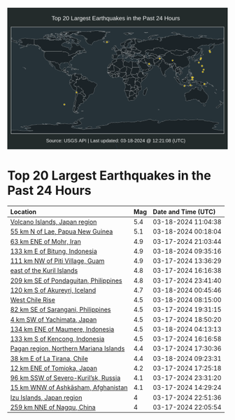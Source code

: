 ![Map](./map.png)

# Top 20 Largest Earthquakes in the Past 24 Hours

| Location | Mag | Date and Time (UTC) |
|:---|:---|:---|
| [Volcano Islands, Japan region](https://earthquake.usgs.gov/earthquakes/eventpage/us6000mjkb) | 5.4 | 03-18-2024 11:04:38 |
| [55 km N of Lae, Papua New Guinea](https://earthquake.usgs.gov/earthquakes/eventpage/us6000mjij) | 5.1 | 03-18-2024 00:18:04 |
| [63 km ENE of Mohr, Iran](https://earthquake.usgs.gov/earthquakes/eventpage/us6000mjhl) | 4.9 | 03-17-2024 21:03:44 |
| [133 km E of Bitung, Indonesia](https://earthquake.usgs.gov/earthquakes/eventpage/us6000mjk4) | 4.9 | 03-18-2024 09:35:16 |
| [111 km NW of Piti Village, Guam](https://earthquake.usgs.gov/earthquakes/eventpage/us6000mjft) | 4.9 | 03-17-2024 13:36:29 |
| [east of the Kuril Islands](https://earthquake.usgs.gov/earthquakes/eventpage/us6000mjgj) | 4.8 | 03-17-2024 16:16:38 |
| [209 km SE of Pondaguitan, Philippines](https://earthquake.usgs.gov/earthquakes/eventpage/us6000mjif) | 4.8 | 03-17-2024 23:41:40 |
| [120 km S of Akureyri, Iceland](https://earthquake.usgs.gov/earthquakes/eventpage/us6000mjim) | 4.7 | 03-18-2024 00:45:46 |
| [West Chile Rise](https://earthquake.usgs.gov/earthquakes/eventpage/us6000mjjw) | 4.5 | 03-18-2024 08:15:00 |
| [82 km SE of Sarangani, Philippines](https://earthquake.usgs.gov/earthquakes/eventpage/us6000mjh7) | 4.5 | 03-17-2024 19:31:15 |
| [4 km SW of Yachimata, Japan](https://earthquake.usgs.gov/earthquakes/eventpage/us6000mjh3) | 4.5 | 03-17-2024 18:50:20 |
| [134 km ENE of Maumere, Indonesia](https://earthquake.usgs.gov/earthquakes/eventpage/us6000mjj2) | 4.5 | 03-18-2024 04:13:13 |
| [133 km S of Kencong, Indonesia](https://earthquake.usgs.gov/earthquakes/eventpage/us6000mjgi) | 4.5 | 03-17-2024 16:16:58 |
| [Pagan region, Northern Mariana Islands](https://earthquake.usgs.gov/earthquakes/eventpage/us6000mjgw) | 4.4 | 03-17-2024 17:30:36 |
| [38 km E of La Tirana, Chile](https://earthquake.usgs.gov/earthquakes/eventpage/us6000mjk0) | 4.4 | 03-18-2024 09:23:31 |
| [12 km ENE of Tomioka, Japan](https://earthquake.usgs.gov/earthquakes/eventpage/us6000mjgu) | 4.2 | 03-17-2024 17:25:18 |
| [96 km SSW of Severo-Kuril’sk, Russia](https://earthquake.usgs.gov/earthquakes/eventpage/us6000mji0) | 4.1 | 03-17-2024 23:31:20 |
| [15 km WNW of Ashkāsham, Afghanistan](https://earthquake.usgs.gov/earthquakes/eventpage/us6000mjg2) | 4.1 | 03-17-2024 14:29:24 |
| [Izu Islands, Japan region](https://earthquake.usgs.gov/earthquakes/eventpage/us6000mjht) | 4 | 03-17-2024 22:51:36 |
| [259 km NNE of Nagqu, China](https://earthquake.usgs.gov/earthquakes/eventpage/us6000mjhr) | 4 | 03-17-2024 22:05:54 |
